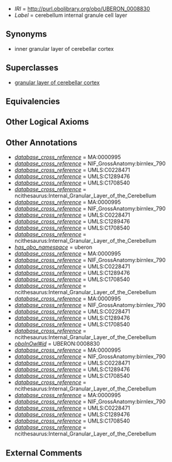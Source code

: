  * *IRI* = http://purl.obolibrary.org/obo/UBERON_0008830
 * *Label* = cerebellum internal granule cell layer

## Synonyms

 * inner granular layer of cerebellar cortex

## Superclasses

 * [granular layer of cerebellar cortex](../../UBERON/56/UBERON_0002956.md)

## Equivalencies


## Other Logical Axioms


## Other Annotations

 * *[database_cross_reference](../../ef/oboInOwl#hasDbXref.md)* = MA:0000995
 * *[database_cross_reference](../../ef/oboInOwl#hasDbXref.md)* = NIF_GrossAnatomy:birnlex_790
 * *[database_cross_reference](../../ef/oboInOwl#hasDbXref.md)* = UMLS:C0228471
 * *[database_cross_reference](../../ef/oboInOwl#hasDbXref.md)* = UMLS:C1289476
 * *[database_cross_reference](../../ef/oboInOwl#hasDbXref.md)* = UMLS:C1708540
 * *[database_cross_reference](../../ef/oboInOwl#hasDbXref.md)* = ncithesaurus:Internal_Granular_Layer_of_the_Cerebellum
 * *[database_cross_reference](../../ef/oboInOwl#hasDbXref.md)* = MA:0000995
 * *[database_cross_reference](../../ef/oboInOwl#hasDbXref.md)* = NIF_GrossAnatomy:birnlex_790
 * *[database_cross_reference](../../ef/oboInOwl#hasDbXref.md)* = UMLS:C0228471
 * *[database_cross_reference](../../ef/oboInOwl#hasDbXref.md)* = UMLS:C1289476
 * *[database_cross_reference](../../ef/oboInOwl#hasDbXref.md)* = UMLS:C1708540
 * *[database_cross_reference](../../ef/oboInOwl#hasDbXref.md)* = ncithesaurus:Internal_Granular_Layer_of_the_Cerebellum
 * *[has_obo_namespace](../../ce/oboInOwl#hasOBONamespace.md)* = uberon
 * *[database_cross_reference](../../ef/oboInOwl#hasDbXref.md)* = MA:0000995
 * *[database_cross_reference](../../ef/oboInOwl#hasDbXref.md)* = NIF_GrossAnatomy:birnlex_790
 * *[database_cross_reference](../../ef/oboInOwl#hasDbXref.md)* = UMLS:C0228471
 * *[database_cross_reference](../../ef/oboInOwl#hasDbXref.md)* = UMLS:C1289476
 * *[database_cross_reference](../../ef/oboInOwl#hasDbXref.md)* = UMLS:C1708540
 * *[database_cross_reference](../../ef/oboInOwl#hasDbXref.md)* = ncithesaurus:Internal_Granular_Layer_of_the_Cerebellum
 * *[database_cross_reference](../../ef/oboInOwl#hasDbXref.md)* = MA:0000995
 * *[database_cross_reference](../../ef/oboInOwl#hasDbXref.md)* = NIF_GrossAnatomy:birnlex_790
 * *[database_cross_reference](../../ef/oboInOwl#hasDbXref.md)* = UMLS:C0228471
 * *[database_cross_reference](../../ef/oboInOwl#hasDbXref.md)* = UMLS:C1289476
 * *[database_cross_reference](../../ef/oboInOwl#hasDbXref.md)* = UMLS:C1708540
 * *[database_cross_reference](../../ef/oboInOwl#hasDbXref.md)* = ncithesaurus:Internal_Granular_Layer_of_the_Cerebellum
 * *[oboInOwl#id](../../id/oboInOwl#id.md)* = UBERON:0008830
 * *[database_cross_reference](../../ef/oboInOwl#hasDbXref.md)* = MA:0000995
 * *[database_cross_reference](../../ef/oboInOwl#hasDbXref.md)* = NIF_GrossAnatomy:birnlex_790
 * *[database_cross_reference](../../ef/oboInOwl#hasDbXref.md)* = UMLS:C0228471
 * *[database_cross_reference](../../ef/oboInOwl#hasDbXref.md)* = UMLS:C1289476
 * *[database_cross_reference](../../ef/oboInOwl#hasDbXref.md)* = UMLS:C1708540
 * *[database_cross_reference](../../ef/oboInOwl#hasDbXref.md)* = ncithesaurus:Internal_Granular_Layer_of_the_Cerebellum
 * *[database_cross_reference](../../ef/oboInOwl#hasDbXref.md)* = MA:0000995
 * *[database_cross_reference](../../ef/oboInOwl#hasDbXref.md)* = NIF_GrossAnatomy:birnlex_790
 * *[database_cross_reference](../../ef/oboInOwl#hasDbXref.md)* = UMLS:C0228471
 * *[database_cross_reference](../../ef/oboInOwl#hasDbXref.md)* = UMLS:C1289476
 * *[database_cross_reference](../../ef/oboInOwl#hasDbXref.md)* = UMLS:C1708540
 * *[database_cross_reference](../../ef/oboInOwl#hasDbXref.md)* = ncithesaurus:Internal_Granular_Layer_of_the_Cerebellum

## External Comments

